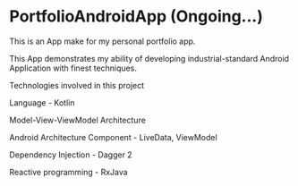 # PortfolioAndroidApp (Ongoing...)

This is an App make for my personal portfolio app.

This App demonstrates my ability of developing industrial-standard Android Application with finest techniques.

Technologies involved in this project

Language - Kotlin

Model-View-ViewModel Architecture

Android Architecture Component - LiveData, ViewModel

Dependency Injection - Dagger 2

Reactive programming - RxJava


